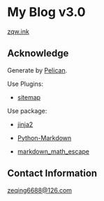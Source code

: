 # My Blog v3.0

[zqw.ink](https://zqw.ink)

## Acknowledge

Generate by [Pelican](https://getpelican.com/).

Use Plugins:

- [sitemap](https://github.com/pelican-plugins/sitemap)

Use package:

- [jinja2](https://github.com/pallets/jinja/)

- [Python-Markdown](https://python-markdown.github.io/)

- [markdown_math_escape](https://github.com/sgryjp/markdown_math_escape)

## Contact Information

zeqing6688@126.com
